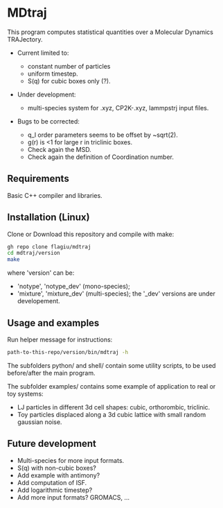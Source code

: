 # MDtraj

This program computes statistical quantities over a Molecular Dynamics TRAJectory.

- Current limited to:
	- constant number of particles
	- uniform timestep.
	- S(q) for cubic boxes only (?).

- Under development:
	- multi-species system for .xyz, CP2K-.xyz, lammpstrj input files.

- Bugs to be corrected:
	- q_l order parameters seems to be offset by ~sqrt(2).
	- g(r) is <1 for large r in triclinic boxes.
	- Check again the MSD.
	- Check again the definition of Coordination number.

## Requirements

Basic C++ compiler and libraries.

## Installation (Linux)

Clone or Download this repository and compile with make:
```bash
gh repo clone flagiu/mdtraj
cd mdtraj/version
make
```
where 'version' can be:
- 'notype', 'notype_dev' (mono-species);
- 'mixture', 'mixture_dev' (multi-species);
the '_dev' versions are under developement.

## Usage and examples

Run helper message for instructions:
```bash
path-to-this-repo/version/bin/mdtraj -h
```

The subfolders python/ and shell/ contain some utility scripts, to be used before/after the main program.

The subfolder examples/ contains some example of application to real or toy systems:
- LJ particles in different 3d cell shapes: cubic, orthorombic, triclinic.
- Toy particles displaced along a 3d cubic lattice with small random gaussian noise.

## Future development

- Multi-species for more input formats.
- S(q) with non-cubic boxes?
- Add example with antimony?
- Add computation of ISF.
- Add logarithmic timestep?
- Add more input formats? GROMACS, ...
